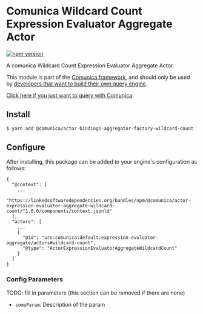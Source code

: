 # Comunica Wildcard Count Expression Evaluator Aggregate Actor

[![npm version](https://badge.fury.io/js/%40comunica%2Factor-expression-evaluator-aggregate-wildcard-count.svg)](https://www.npmjs.com/package/@comunica/actor-expression-evaluator-aggregate-wildcard-count)

A comunica Wildcard Count Expression Evaluator Aggregate Actor.

This module is part of the [Comunica framework](https://github.com/comunica/comunica),
and should only be used by [developers that want to build their own query engine](https://comunica.dev/docs/modify/).

[Click here if you just want to query with Comunica](https://comunica.dev/docs/query/).

## Install

```bash
$ yarn add @comunica/actor-bindings-aggregator-factory-wildcard-count
```

## Configure

After installing, this package can be added to your engine's configuration as follows:
```text
{
  "@context": [
    ...
    "https://linkedsoftwaredependencies.org/bundles/npm/@comunica/actor-expression-evaluator-aggregate-wildcard-count/^1.0.0/components/context.jsonld"  
  ],
  "actors": [
    ...
    {
      "@id": "urn:comunica:default:expression-evaluator-aggregate/actors#wildcard-count",
      "@type": "ActorExpressionEvaluatorAggregateWildcardCount"
    }
  ]
}
```

### Config Parameters

TODO: fill in parameters (this section can be removed if there are none)

* `someParam`: Description of the param
